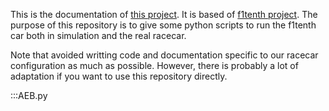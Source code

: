 This is the documentation of [this project](https://github.com/pe712/PSC). It is based of [f1tenth project](https://f1tenth.org/learn.html). The purpose of this repository is to give some python scripts to run the f1tenth car both in simulation and the real racecar.

Note that avoided writting code and documentation specific to our racecar configuration as much as possible. However, there is probably a lot of adaptation if you want to use this repository directly.

:::AEB.py